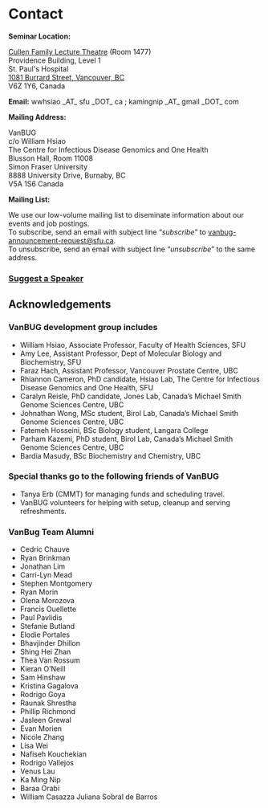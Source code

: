 # Contact

**Seminar Location:**

[Cullen Family Lecture Theatre](https://conferencecentre.providencehealthcare.org/facilities/cullen-family-lecture-theatre) (Room 1477)<br>
Providence Building, Level 1<br>
St. Paul's Hospital<br>
[1081 Burrard Street, Vancouver, BC](https://goo.gl/maps/uCFbWCXcVrLmMnch7)<br>
V6Z 1Y6, Canada

**Email:** wwhsiao \_AT_ sfu \_DOT_ ca ; kamingnip \_AT_ gmail \_DOT_ com

**Mailing Address:**

VanBUG<br>
c/o William Hsiao<br>
The Centre for Infectious Disease Genomics and One Health<br>
Blusson Hall, Room 11008<br>
Simon Fraser University<br>
8888 University Drive, Burnaby, BC<br>
V5A 1S6 Canada

**Mailing List:**

We use our low-volume mailing list to diseminate information about our events and job postings.<br>
To subscribe, send an email with subject line “*subscribe*” to [vanbug-announcement-request@sfu.ca](vanbug-announcement-request@sfu.ca).<br>
To unsubscribe, send an email with subject line “*unsubscribe*” to the same address.<br>

### [**Suggest a Speaker**](https://forms.gle/kXtGzhC2t9ngxnHz5 "Suggest a Speaker")

## Acknowledgements

### VanBUG development group includes

- William Hsiao, Associate Professor, Faculty of Health Sciences, SFU
- Amy Lee, Assistant Professor, Dept of Molecular Biology and Biochemistry, SFU
- Faraz Hach, Assistant Professor, Vancouver Prostate Centre, UBC
- Rhiannon Cameron, PhD candidate, Hsiao Lab, The Centre for Infectious Disease Genomics and One Health, SFU
- Caralyn Reisle, PhD candidate, Jones Lab, Canada’s Michael Smith Genome Sciences Centre, UBC
- Johnathan Wong, MSc student, Birol Lab, Canada’s Michael Smith Genome Sciences Centre, UBC
- Fatemeh Hosseini, BSc Biology student, Langara College
- Parham Kazemi, PhD student, Birol Lab, Canada’s Michael Smith Genome Sciences Centre, UBC
- Bardia Masudy, BSc Biochemistry and Chemistry, UBC

### Special thanks go to the following friends of VanBUG

- Tanya Erb (CMMT) for managing funds and scheduling travel.
- VanBUG volunteers for helping with setup, cleanup and serving refreshments.

### VanBug Team Alumni

- Cedric Chauve
- Ryan Brinkman
- Jonathan Lim
- Carri-Lyn Mead
- Stephen Montgomery
- Ryan Morin
- Olena Morozova
- Francis Ouellette
- Paul Pavlidis
- Stefanie Butland
- Elodie Portales
- Bhavjinder Dhillon
- Shing Hei Zhan
- Thea Van Rossum
- Kieran O’Neill
- Sam Hinshaw
- Kristina Gagalova
- Rodrigo Goya
- Raunak Shrestha
- Phillip Richmond
- Jasleen Grewal
- Evan Morien
- Nicole Zhang
- Lisa Wei
- Nafiseh Kouchekian
- Rodrigo Vallejos
- Venus Lau
- Ka Ming Nip
- Baraa Orabi
- William Casazza
  Juliana Sobral de Barros
